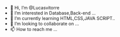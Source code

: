 - 👋 Hi, I’m @Lucasvitorre
- 👀 I’m interested in Database,Back-end ...
- 🌱 I’m currently learning HTML,CSS,JAVA SCRIPT..
- 💞️ I’m looking to collaborate on ...
- 📫 How to reach me ...

<!---
Lucasvitorre/Lucasvitorre is a ✨ special ✨ repository because its `README.md` (this file) appears on your GitHub profile.
You can click the Preview link to take a look at your changes.
--->

